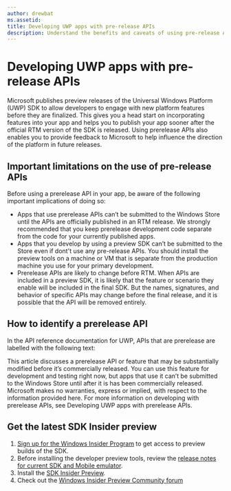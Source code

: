 ```yaml
---
author: drewbat
ms.assetid: 
title: Developing UWP apps with pre-release APIs
description: Understand the benefits and caveats of using pre-release APIs that are included in UWP SDK previews.
---
```


# Developing UWP apps with pre-release APIs

Microsoft publishes preview releases of the Universal Windows Platform (UWP) SDK to allow developers to engage with new platform features before they are finalized. This gives you a head start on incorporating features into your app and helps you to publish your app sooner after the official RTM version of the SDK is released. Using prerelease APIs also enables you to provide feedback to Microsoft to help influence the direction of the platform in future releases.

## Important limitations on the use of pre-release APIs
Before using a prerelease API in your app, be aware of the following important implications of doing so: 
* Apps that use prerelease APIs can’t be submitted to the Windows Store until the APIs are officially published in an RTM release. We strongly recommended that you keep prerelease development code separate from the code for your currently published apps. 
* Apps that you develop by using a preview SDK can’t be submitted to the Store even if dont't use any pre-release APIs. You should install the preview tools on a machine or VM that is separate from the production machine you use for your primary development. 
* Prerelease APIs are likely to change before RTM. When APIs are included in a preview SDK, it is likely that the feature or scenario they enable will be included in the final SDK. But the names, signatures, and behavior of specific APIs may change before the final release, and it is possible that the API will be removed entirely. 

## How to identify a prerelease API 
In the API reference documentation for UWP, APIs that are prerelease are labelled with the following text: 

This article discusses a prerelease API or feature that may be substantially modified before it’s commercially released. You can use this feature for development and testing right now, but apps that use it can’t be submitted to the Windows Store until after it is has been commercially released. Microsoft makes no warranties, express or implied, with respect to the information provided here. For more information on developing with prerelease APIs, see Developing UWP apps with prerelease APIs. 

## Get the latest SDK Insider preview 
1. [Sign up for the Windows Insider Program](https://insider.windows.com/) to get access to preview builds of the SDK. 
3. Before installing the developer preview tools, review the [release notes for current SDK and Mobile emulator](http://go.microsoft.com/fwlink/?LinkId=829180).
4. Install the [SDK Insider Preview](https://www.microsoft.com/en-us/software-download/windowsinsiderpreviewSDK).
5. Check out the [Windows Insider Preview Community forum](http://go.microsoft.com/fwlink/p/?LinkId=507620)

